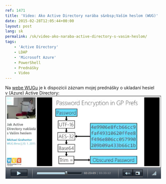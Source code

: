 ```yaml
---
ref: 1471
title: 'Video: Ako Active Directory narába s&nbsp;Vaším heslom (WUG)'
date: 2015-02-28T12:05:44+00:00
layout: post
lang: sk
permalink: /sk/video-ako-naraba-active-directory-s-vasim-heslom/
tags:
    - 'Active Directory'
    - LDAP
    - 'Microsoft Azure'
    - PowerShell
    - Prednášky
    - Video
---
```


Na [webe WUGu](https://www.wug.cz/zaznamy/255-Jak-Active-Directory-naklada-s-Vasim-heslem) je&nbsp;k dispozícii záznam mojej prednášky o&nbsp;ukladaní hesiel v&nbsp;(Azure) Active Directory:
[  ](https://www.wug.cz/zaznamy/255-Jak-Active-Directory-naklada-s-Vasim-heslem)[![WUG 2015 - AD Passwords](../../assets/images/wug2015_passwords.png)](https://www.wug.cz/zaznamy/255-Jak-Active-Directory-naklada-s-Vasim-heslem)